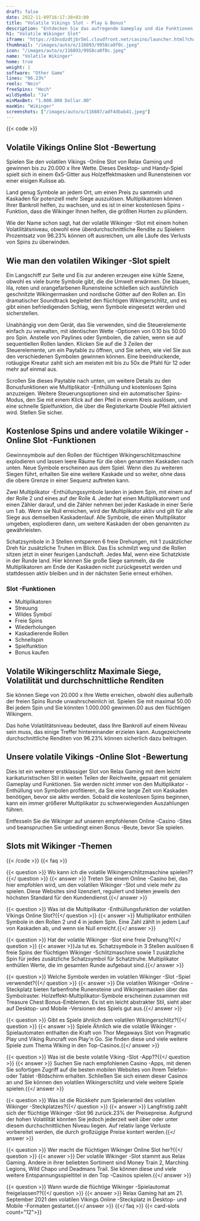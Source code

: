 ```yaml
---
draft: false
date: 2022-11-09T16:17:38+03:00
title: "Volatile Vikings Slot - Play & Bonus"
description: "Entdecken Sie das aufregende Gameplay und die Funktionen des volatilen Wikinger -Steckplatzes in unserer vollständigen Bewertung. Wir werden auch zeigen, wo wir es mit dem besten Casino -Bonus spielen können."
h1: "Volatile Wikinger Slot"
iframe: "https://d3nsdzdtjbr5ml.cloudfront.net/casino/launcher.html?channel=web&moneymode=fun&jurisdiction=MT&lang=en_US&gameid=volatilevikings"
thumbnail: "/images/auto/o/116893/9958ca0f0c.jpeg"
icon: "/images/auto/o/116893/9958ca0f0c.jpeg"
name: "Volatile Wikinger"
home: true
weight: 1
software: "Other Game"
lines: "96.23%"
reels: "Nein"
freeSpins: "Hoch"
wildSymbol: "Ja"
minMaxBet: "1.000.000 Dollar.00"
maxWin: "Wikinger"
screenshots: ["/images/auto/o/116887/adf4dbab41.jpeg"]
---
```


{{< code >}}<h2>Volatile Vikings Online Slot -Bewertung</h2><p>Spielen Sie den volatilen Vikings -Online Slot von Relax Gaming und gewinnen bis zu 20.000 x Ihre Wette. Dieses Desktop- und Handy-Spiel spielt sich in einem 6x5-Gitter aus Holzeffektmasken und Runensteinen vor einer eisigen Kulisse ab.</p><p>Land genug Symbole an jedem Ort, um einen Preis zu sammeln und Kaskaden für potenziell mehr Siege auszulösen. Multiplikatoren können Ihrer Bankroll helfen, zu wachsen, und es ist in einer kostenlosen Spins -Funktion, dass die Wikinger Ihnen helfen, die größten Horten zu plündern.</p><p>Wie der Name schon sagt, hat der volatile Wikinger -Slot mit einem hohen Volatilitätsniveau, obwohl eine überdurchschnittliche Rendite zu Spielern Prozentsatz von 96.23% können oft ausreichen, um alle Läufe des Verlusts von Spins zu überwinden.</p><h2>Wie man den volatilen Wikinger -Slot spielt</h2><p>Ein Langschiff zur Seite und Eis zur anderen erzeugen eine kühle Szene, obwohl es viele bunte Symbole gibt, die die Umwelt erwärmen. Die blauen, lila, roten und orangefarbenen Runensteine schließen sich ausführlich geschnitzte Wikingermasken und nordische Götter auf den Rollen an. Ein dramatischer Soundtrack begleitet den flüchtigen Wikingerschlitz, und es gibt einen befriedigenden Schlag, wenn Symbole eingesetzt werden und sicherstellen.</p><p>Unabhängig von dem Gerät, das Sie verwenden, sind die Steuerelemente einfach zu verwalten, mit identischen Wette -Optionen von 0.10 bis 50.00 pro Spin. Anstelle von Paylines oder Symbolen, die zahlen, wenn sie auf sequentiellen Rollen landen. Klicken Sie auf die 3 Zeilen der Steuerelemente, um ein Paytable zu öffnen, und Sie sehen, wie viel Sie aus den verschiedenen Symbolen gewinnen können. Eine beeindruckende, rotäugige Kreatur zahlt sich am meisten mit bis zu 50x die Pfahl für 12 oder mehr auf einmal aus.</p><p>Scrollen Sie dieses Paytable nach unten, um weitere Details zu den Bonusfunktionen wie Multiplikator -Enthüllung und kostenlosen Spins anzuzeigen. Weitere Steuerungsoptionen sind ein automatischer Spins-Modus, den Sie mit einem Klick auf den Pfeil in einem Kreis auslösen, und eine schnelle Spielfunktion, die über die Registerkarte Double Pfeil aktiviert wird. Stellen Sie sicher.</p><h2>Kostenlose Spins und andere volatile Wikinger -Online Slot -Funktionen</h2><p>Gewinnsymbole auf den Rollen der flüchtigen Wikingerschlitzmaschine explodieren und lassen leere Räume für die oben genannten Kaskaden nach unten. Neue Symbole erscheinen aus dem Spiel. Wenn dies zu weiteren Siegen führt, erhalten Sie eine weitere Kaskade und so weiter, ohne dass die obere Grenze in einer Sequenz auftreten kann.</p><p>Zwei Multiplikator -Enthüllungssymbole landen in jedem Spin, mit einem auf der Rolle 2 und eines auf der Rolle 4. Jeder hat einen Multiplikatorwert und einen Zähler darauf, und die Zähler nehmen bei jeder Kaskade in einer Serie um 1 ab. Wenn sie Null erreichen, wird der Multiplikator aktiv und gilt für alle Siege aus demselben Kaskadenlauf. Alle Symbole, die einen Multiplikator umgeben, explodieren dann, um weitere Kaskaden der oben genannten zu gewährleisten.</p><p>Schatzsymbole in 3 Stellen entsperren 6 freie Drehungen, mit 1 zusätzlicher Dreh für zusätzliche Truhen im Blick. Das Eis schmilzt weg und die Rollen sitzen jetzt in einer feurigen Landschaft. Jedes Mal, wenn eine Schatzkiste in der Runde land. Hier können Sie große Siege sammeln, da die Multiplikatoren am Ende der Kaskaden nicht zurückgesetzt werden und stattdessen aktiv bleiben und in der nächsten Serie erneut erhöhen.</p><h3>
Slot -Funktionen</h3><ul>
<li></span>
Multiplikatoren</li>
<li></span>
Streuung</li>
<li></span>
Wildes Symbol</li>
<li></span>
Freie Spins</li>
<li></span>
Wiederholungen</li>
<li></span>
Kaskadierende Rollen</li>
<li></span>
Schnellspin</li>
<li></span>
Spielfunktion</li>
<li></span>
Bonus kaufen</li></ul><h2>Volatile Wikingerschlitz Maximale Siege, Volatilität und durchschnittliche Renditen</h2><p>Sie können Siege von 20.000 x Ihre Wette erreichen, obwohl dies außerhalb der freien Spins Runde unwahrscheinlich ist. Spielen Sie mit maximal 50.00 Bei jedem Spin und Sie könnten 1.000.000 gewinnen.00 aus den flüchtigen Wikingern.</p><p>Das hohe Volatilitätsniveau bedeutet, dass Ihre Bankroll auf einem Niveau sein muss, das einige Treffer hintereinander erzielen kann. Ausgezeichnete durchschnittliche Renditen von 96.23% können sicherlich dazu beitragen.</p><h2>Unsere volatile Vikings -Online Slot -Bewertung</h2><p>Dies ist ein weiterer erstklassiger Slot von Relax Gaming mit dem leicht karikaturistischen Stil in weiten Teilen der Reichweite, gepaart mit genialem Gameplay und Funktionen. Sie werden nicht immer von den Multiplikator -Enthüllung von Symbolen profitieren, da Sie eine lange Zeit von Kaskaden benötigen, bevor sie aktiv werden. Sobald die kostenlosen Spins beginnen, kann ein immer größerer Multiplikator zu schwerwiegenden Auszahlungen führen.</p><p>Entfesseln Sie die Wikinger auf unseren empfohlenen Online -Casino -Sites und beanspruchen Sie unbedingt einen Bonus -Beute, bevor Sie spielen.</p><h2>Slots mit Wikinger -Themen</h2>
{{< /code >}}
{{< faq >}}

{{< question >}} Wo kann ich die volatile Wikingerschlitzmaschine spielen??{{</ question >}}
{{< answer >}} Treten Sie einem Online -Casino bei, das hier empfohlen wird, um den volatilen Wikinger -Slot und viele mehr zu spielen. Diese Websites sind lizenziert, reguliert und bieten jeweils den höchsten Standard für den Kundendienst.{{</ answer >}}

{{< question >}} Was ist die Multiplikator -Enthüllungsfunktion der volatilen Vikings Online Slot?{{</ question >}}
{{< answer >}} Multiplikator enthüllen Symbole in den Rollen 2 und 4 in jedem Spin. Eine Zahl zählt in jedem Lauf von Kaskaden ab, und wenn sie Null erreicht.{{</ answer >}}

{{< question >}} Hat der volatile Wikinger -Slot eine freie Drehung?{{</ question >}}
{{< answer >}}Ja tut es. Schatzsymbole in 3 Stellen auslösen 6 freie Spins der flüchtigen Wikinger -Schlitzmaschine sowie 1 zusätzliche Spin für jedes zusätzliche Schatzsymbol für Schatztruhe. Multiplikator enthüllen Werte, die im gesamten Runde aufgebaut sind.{{</ answer >}}

{{< question >}} Welche Symbole werden im volatilen Wikinger -Slot -Spiel verwendet?{{</ question >}}
{{< answer >}} Die volatilen Wikinger -Online -Steckplatz bieten farbenfrohe Runensteine und Wikingermasken über das Symbolraster. Holzeffekt-Multiplikator-Symbole erscheinen zusammen mit Treasure Chest Bonus-Emblemen. Es ist ein leicht abstrakter Stil, sieht aber auf Desktop- und Mobile -Versionen des Spiels gut aus.{{</ answer >}}

{{< question >}} Gibt es Spiele ähnlich dem volatilen Wikingerschlitz?{{</ question >}}
{{< answer >}} Spiele Ähnlich wie die volatile Wikinger -Spielautomaten enthalten die Kraft von Thor Megaways Slot von Pragmatic Play und Viking Runcraft von Play'n Go. Sie finden diese und viele weitere Spiele zum Thema Wiking in den Top-Casinos.{{</ answer >}}

{{< question >}} Was ist die beste volatile Viking -Slot -App??{{</ question >}}
{{< answer >}} Suchen Sie nach empfohlenen Casino -Apps, mit denen Sie sofortigen Zugriff auf die besten mobilen Websites von Ihrem Telefon- oder Tablet -Bildschirm erhalten. Schließen Sie sich einem dieser Casinos an und Sie können den volatilen Wikingerschlitz und viele weitere Spiele spielen.{{</ answer >}}

{{< question >}} Was ist die Rückkehr zum Spieleranteil des volatilen Wikinger -Steckplatzes?{{</ question >}}
{{< answer >}} Langfristig zahlt sich der flüchtige Wikinger -Slot 96 zurück.23% der Preisepreise. Aufgrund der hohen Volatilität könnten Sie jedoch jederzeit weit über oder unter diesem durchschnittlichen Niveau liegen. Auf relativ lange Verluste vorbereitet werden, die durch großzügige Preise kontert werden.{{</ answer >}}

{{< question >}} Wer macht die flüchtigen Wikinger Online Slot her?{{</ question >}}
{{< answer >}} Der volatile Wikinger -Slot stammt aus Relax Gaming. Andere in ihrer beliebten Sortiment sind Money Train 2, Marching Legions, Wild Chapo und Deadmans Trail. Sie können diese und viele weitere Entspannungsspieltitel in den Top -Casinos spielen.{{</ answer >}}

{{< question >}} Wann wurde die flüchtige Wikinger -Spielautomat freigelassen??{{</ question >}}
{{< answer >}} Relax Gaming hat am 21. September 2021 den volatilen Vikings Online -Steckplatz in Desktop- und Mobile -Formaten gestartet.{{</ answer >}}
{{</ faq >}}
{{< card-slots count="12">}}